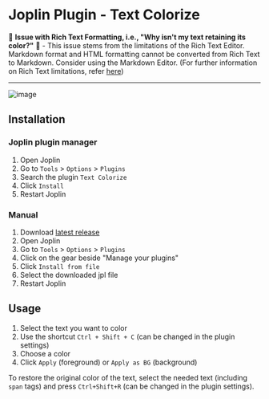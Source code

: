 # Joplin Plugin - Text Colorize
🛑 **Issue with Rich Text Formatting, i.e., "Why isn't my text retaining its color?"** 🛑 - This issue stems from the limitations of the Rich Text Editor. Markdown format and HTML formatting cannot be converted from Rich Text to Markdown. Consider using the Markdown Editor. (For further information on Rich Text limitations, refer [here](https://joplinapp.org/rich_text_editor/))

---

![image](https://user-images.githubusercontent.com/23323305/163685620-a73ca36a-224e-4ba8-bf7c-93a72b17d37d.png)

## Installation

### Joplin plugin manager

1. Open Joplin
2. Go to `Tools` > `Options` > `Plugins`
3. Search the plugin `Text Colorize`
4. Click `Install`
5. Restart Joplin

### Manual

1. Download [latest release](https://github.com/sadmice/Joplin-Plugin-Text-Colorize/releases)
2. Open Joplin
3. Go to `Tools` > `Options` > `Plugins`
4. Click on the gear beside "Manage your plugins"
5. Click `Install from file`
6. Select the downloaded jpl file
7. Restart Joplin

## Usage

1. Select the text you want to color
2. Use the shortcut `Ctrl + Shift + C` (can be changed in the plugin settings)
3. Choose a color
4. Click `Apply` (foreground) or `Apply as BG` (background)

To restore the original color of the text, select the needed text (including `span` tags) and press `Ctrl+Shift+R` (can be changed in the plugin settings). 
